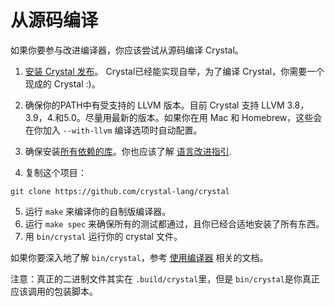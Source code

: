 # 从源码编译

如果你要参与改进编译器，你应该尝试从源码编译 Crystal。

1. [安装 Crystal 发布](https://crystal-lang.org/docs/installation)。 Crystal已经能实现自举，为了编译 Crystal，你需要一个现成的 Crystal :)。

2. 确保你的PATH中有受支持的 LLVM 版本。目前 Crystal 支持 LLVM 3.8，3.9，4.和5.0。尽量用最新的版本。如果你在用 Mac 和 Homebrew，这些会在你加入 `--with-llvm` 编译选项时自动配置。

3. 确保安装[所有依赖的库](https://github.com/crystal-lang/crystal/wiki/All-required-libraries)。你也应该了解 [语言改进指引](https://github.com/crystal-lang/crystal/blob/master/CONTRIBUTING.md).

4. 复制这个项目：

```
git clone https://github.com/crystal-lang/crystal
```

5. 运行 `make` 来编译你的自制版编译器。 
6. 运行 `make spec` 来确保所有的测试都通过，且你已经合适地安装了所有东西。
8. 用 `bin/crystal` 运行你的  crystal 文件。

如果你要深入地了解 `bin/crystal`，参考 [使用编译器](https://crystal-lang.org/docs/using_the_compiler/) 相关的文档。

注意：真正的二进制文件其实在 `.build/crystal`里，但是 `bin/crystal`是你真正应该调用的包装脚本。
